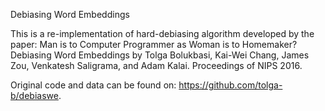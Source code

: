 Debiasing Word Embeddings

This is a re-implementation of hard-debiasing algorithm developed by the paper: Man is to Computer Programmer as Woman is to Homemaker? Debiasing Word Embeddings by Tolga Bolukbasi, Kai-Wei Chang, James Zou, Venkatesh Saligrama, and Adam Kalai. Proceedings of NIPS 2016. 

Original code and data can be found on: https://github.com/tolga-b/debiaswe. 
